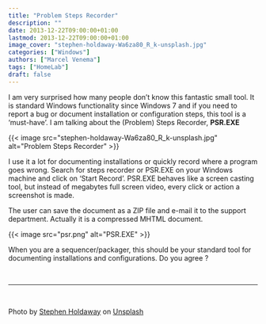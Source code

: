 ```yaml
---
title: "Problem Steps Recorder"
description: ""
date: 2013-12-22T09:00:00+01:00
lastmod: 2013-12-22T09:00:00+01:00
image_cover: "stephen-holdaway-Wa6za80_R_k-unsplash.jpg"
categories: ["Windows"]
authors: ["Marcel Venema"] 
tags: ["HomeLab"]
draft: false
---
```


I am very surprised how many people don’t know this fantastic small tool. It is standard Windows functionality since Windows 7 and if you need to report a bug or document installation or configuration steps, this tool is a ‘must-have’. I am talking about the (Problem) Steps Recorder, **PSR.EXE**

<!--more-->

{{< image src="stephen-holdaway-Wa6za80_R_k-unsplash.jpg" alt="Problem Steps Recorder" >}}

I use it a lot for documenting installations or quickly record where a program goes wrong. Search for steps recorder or PSR.EXE on your Windows machine and click on ‘Start Record’. PSR.EXE behaves like a screen casting tool, but instead of megabytes full screen video, every click or action a screenshot is made.

The user can save the document as a ZIP file and e-mail it to the support department. Actually it is a compressed MHTML document.

{{< image src="psr.png" alt="PSR.EXE" >}}

When you are a sequencer/packager, this should be your standard tool for documenting installations and configurations.
Do you agree ?

&nbsp;  

---
&nbsp; 

Photo by <a href="https://unsplash.com/@stecman?utm_content=creditCopyText&utm_medium=referral&utm_source=unsplash">Stephen Holdaway</a> on <a href="https://unsplash.com/photos/black-cassette-tape-on-white-textile-Wa6za80_R_k?utm_content=creditCopyText&utm_medium=referral&utm_source=unsplash">Unsplash</a>

&nbsp;
